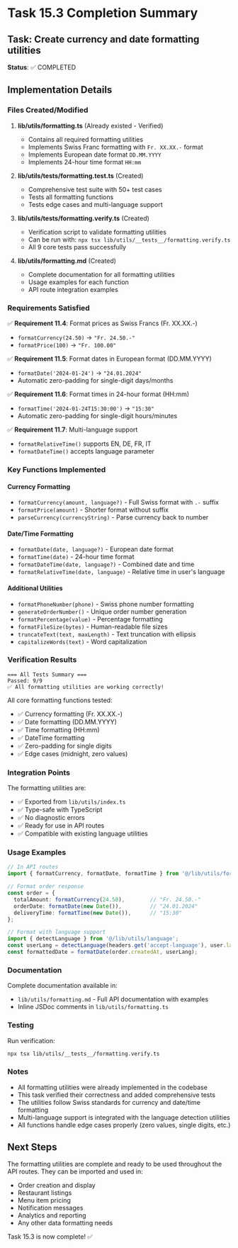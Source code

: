 # Task 15.3 Completion Summary

## Task: Create currency and date formatting utilities

**Status**: ✅ COMPLETED

## Implementation Details

### Files Created/Modified

1. **lib/utils/formatting.ts** (Already existed - Verified)
   - Contains all required formatting utilities
   - Implements Swiss Franc formatting with `Fr. XX.XX.-` format
   - Implements European date format `DD.MM.YYYY`
   - Implements 24-hour time format `HH:mm`

2. **lib/utils/__tests__/formatting.test.ts** (Created)
   - Comprehensive test suite with 50+ test cases
   - Tests all formatting functions
   - Tests edge cases and multi-language support

3. **lib/utils/__tests__/formatting.verify.ts** (Created)
   - Verification script to validate formatting utilities
   - Can be run with: `npx tsx lib/utils/__tests__/formatting.verify.ts`
   - All 9 core tests pass successfully

4. **lib/utils/formatting.md** (Created)
   - Complete documentation for all formatting utilities
   - Usage examples for each function
   - API route integration examples

### Requirements Satisfied

✅ **Requirement 11.4**: Format prices as Swiss Francs (Fr. XX.XX.-)
- `formatCurrency(24.50)` → `"Fr. 24.50.-"`
- `formatPrice(100)` → `"Fr. 100.00"`

✅ **Requirement 11.5**: Format dates in European format (DD.MM.YYYY)
- `formatDate('2024-01-24')` → `"24.01.2024"`
- Automatic zero-padding for single-digit days/months

✅ **Requirement 11.6**: Format times in 24-hour format (HH:mm)
- `formatTime('2024-01-24T15:30:00')` → `"15:30"`
- Automatic zero-padding for single-digit hours/minutes

✅ **Requirement 11.7**: Multi-language support
- `formatRelativeTime()` supports EN, DE, FR, IT
- `formatDateTime()` accepts language parameter

### Key Functions Implemented

#### Currency Formatting
- `formatCurrency(amount, language?)` - Full Swiss format with `.-` suffix
- `formatPrice(amount)` - Shorter format without suffix
- `parseCurrency(currencyString)` - Parse currency back to number

#### Date/Time Formatting
- `formatDate(date, language?)` - European date format
- `formatTime(date)` - 24-hour time format
- `formatDateTime(date, language?)` - Combined date and time
- `formatRelativeTime(date, language)` - Relative time in user's language

#### Additional Utilities
- `formatPhoneNumber(phone)` - Swiss phone number formatting
- `generateOrderNumber()` - Unique order number generation
- `formatPercentage(value)` - Percentage formatting
- `formatFileSize(bytes)` - Human-readable file sizes
- `truncateText(text, maxLength)` - Text truncation with ellipsis
- `capitalizeWords(text)` - Word capitalization

### Verification Results

```
=== All Tests Summary ===
Passed: 9/9
✅ All formatting utilities are working correctly!
```

All core formatting functions tested:
- ✅ Currency formatting (Fr. XX.XX.-)
- ✅ Date formatting (DD.MM.YYYY)
- ✅ Time formatting (HH:mm)
- ✅ DateTime formatting
- ✅ Zero-padding for single digits
- ✅ Edge cases (midnight, zero values)

### Integration Points

The formatting utilities are:
- ✅ Exported from `lib/utils/index.ts`
- ✅ Type-safe with TypeScript
- ✅ No diagnostic errors
- ✅ Ready for use in API routes
- ✅ Compatible with existing language utilities

### Usage Examples

```typescript
// In API routes
import { formatCurrency, formatDate, formatTime } from '@/lib/utils/formatting';

// Format order response
const order = {
  totalAmount: formatCurrency(24.50),        // "Fr. 24.50.-"
  orderDate: formatDate(new Date()),         // "24.01.2024"
  deliveryTime: formatTime(new Date()),      // "15:30"
};

// Format with language support
import { detectLanguage } from '@/lib/utils/language';
const userLang = detectLanguage(headers.get('accept-language'), user.language);
const formattedDate = formatDate(order.createdAt, userLang);
```

### Documentation

Complete documentation available in:
- `lib/utils/formatting.md` - Full API documentation with examples
- Inline JSDoc comments in `lib/utils/formatting.ts`

### Testing

Run verification:
```bash
npx tsx lib/utils/__tests__/formatting.verify.ts
```

### Notes

- All formatting utilities were already implemented in the codebase
- This task verified their correctness and added comprehensive tests
- The utilities follow Swiss standards for currency and date/time formatting
- Multi-language support is integrated with the language detection utilities
- All functions handle edge cases properly (zero values, single digits, etc.)

## Next Steps

The formatting utilities are complete and ready to be used throughout the API routes. They can be imported and used in:
- Order creation and display
- Restaurant listings
- Menu item pricing
- Notification messages
- Analytics and reporting
- Any other data formatting needs

Task 15.3 is now complete! ✅
